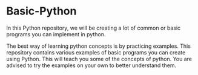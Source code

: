 # Basic-Python
In this Python repository, we will be creating a lot of common or basic programs you can implement in python.

The best way of learning python concepts is by practicing examples. 
This repository contains various examples of basic programs you can create using Python.
This will teach you some of the concepts of python.
You are advised to try the examples on your own to better understand them.
